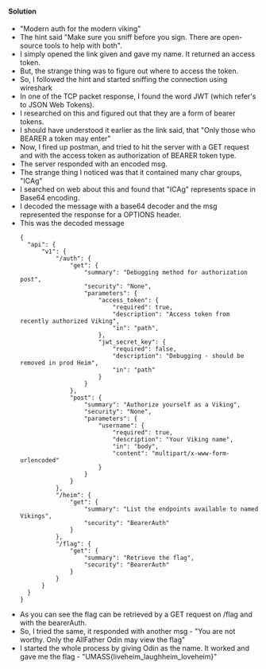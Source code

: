#### Solution

- "Modern auth for the modern viking"
- The hint said "Make sure you sniff before you sign. There are open-source tools to help with both".
- I simply opened the link given and gave my name. It returned an access token.
- But, the strange thing was to figure out where to access the token.
- So, I followed the hint and started sniffing the connection using wireshark
- In one of the TCP packet response, I found the word JWT (which refer's to JSON Web Tokens).
- I researched on this and figured out that they are a form of bearer tokens.
- I should have understood it earlier as the link said, that "Only those who BEARER a token may enter"
- Now, I fired up postman, and tried to hit the server with a GET request and with the access token as authorization of BEARER token type.
- The server responded with an encoded msg.
- The strange thing I noticed was that it contained many char groups, "ICAg"
- I searched on web about this and found that "ICAg" represents space in Base64 encoding.
- I decoded the message with a base64 decoder and the msg represented the response for a OPTIONS header.
- This was the decoded message
  ```
  {
    "api": {
        "v1": {
            "/auth": {
                "get": {
                    "summary": "Debugging method for authorization post",
                    "security": "None",
                    "parameters": {
                        "access_token": {
                            "required": true,
                            "description": "Access token from recently authorized Viking",
                            "in": "path",
                        },
                        "jwt_secret_key": {
                            "required": false,
                            "description": "Debugging - should be removed in prod Heim",
                            "in": "path"
                        }
                    }
                },
                "post": {
                    "summary": "Authorize yourself as a Viking",
                    "security": "None",
                    "parameters": {
                        "username": {
                            "required": true,
                            "description": "Your Viking name",
                            "in": "body",
                            "content": "multipart/x-www-form-urlencoded"
                        }
                    }
                }
            },
            "/heim": {
                "get": {
                    "summary": "List the endpoints available to named Vikings",
                    "security": "BearerAuth"
                }
            },
            "/flag": {
                "get": {
                    "summary": "Retrieve the flag",
                    "security": "BearerAuth"
                }
            }
        }
    }
  }
  ```
- As you can see the flag can be retrieved by a GET request on /flag and with the bearerAuth.
- So, I tried the same, it responded with another msg - "You are not worthy. Only the AllFather Odin may view the flag"
- I started the whole process by giving Odin as the name. It worked and gave me the flag - "UMASS{liveheim_laughheim_loveheim}"
